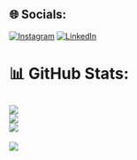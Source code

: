 
## 🌐 Socials:
[![Instagram](https://img.shields.io/badge/Instagram-%23E4405F.svg?logo=Instagram&logoColor=white)](https://instagram.com/noyandogane) [![LinkedIn](https://img.shields.io/badge/LinkedIn-%230077B5.svg?logo=linkedin&logoColor=white)](https://www.linkedin.com/in/noyan-do%C4%9Fan-enginar-b52a5623a/) 
# 📊 GitHub Stats:
![](https://github-readme-stats.vercel.app/api?username=noyandogane&theme=radical&hide_border=true&include_all_commits=false&count_private=false)<br/>
![](https://github-readme-streak-stats.herokuapp.com/?user=noyandogane&theme=radical&hide_border=true)<br/>
![](https://github-readme-stats.vercel.app/api/top-langs/?username=noyandogane&theme=radical&hide_border=true&include_all_commits=false&count_private=false&layout=compact)
---
[![](https://visitcount.itsvg.in/api?id=noyandogane&icon=5&color=6)](https://visitcount.itsvg.in)

